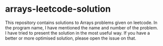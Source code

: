 # arrays-leetcode-solution
This repository contains solutions to Arrays problems given on leetcode. In the program name, I have mentioned the name and number of the problem. I have tried to present the solution in the most useful way. If you have a better or more optimised solution, please open the issue on that.
